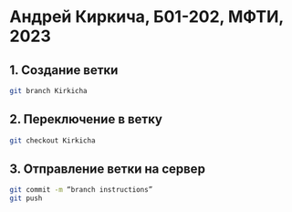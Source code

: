 # Андрей Киркича, Б01-202, МФТИ, 2023
## 1. Создание ветки
```bash
git branch Kirkicha
```

## 2. Переключение в ветку
```bash
git checkout Kirkicha
```

## 3. Отправление ветки на сервер
```bash
git commit -m “branch instructions”
git push
```